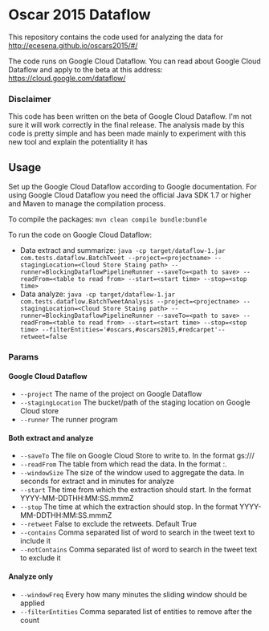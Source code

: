 # Oscar 2015 Dataflow #
This repository contains the code used for analyzing the data for http://ecesena.github.io/oscars2015/#/

The code runs on Google Cloud Dataflow. You can read about Google Cloud Dataflow and apply to the beta at 
this address: https://cloud.google.com/dataflow/

### Disclaimer ###
This code has been written on the beta of Google Cloud Dataflow. I'm not sure it will work correctly in the final release. 
The analysis made by this code is pretty simple and has been made mainly to experiment with this new tool and explain 
the potentiality it has

## Usage ##
Set up the Google Cloud Dataflow according to Google documentation. For using Google Cloud Dataflow you need the official 
Java SDK 1.7 or higher and Maven to manage the compilation process.

To compile the packages:
`mvn clean compile bundle:bundle`

To run the code on Google Cloud Dataflow:
* Data extract and summarize:
`java -cp target/dataflow-1.jar com.tests.dataflow.BatchTweet --project=<projectname> --stagingLocation=<Cloud Store Staing path> --runner=BlockingDataflowPipelineRunner --saveTo=<path to save> --readFrom=<table to read from> --start=<start time> --stop=<stop time>`
* Data analyze:
`java -cp target/dataflow-1.jar com.tests.dataflow.BatchTweetAnalysis --project=<projectname> --stagingLocation=<Cloud Store Staing path> --runner=BlockingDataflowPipelineRunner --saveTo=<path to save> --readFrom=<table to read from> --start=<start time> --stop=<stop time> --filterEntities='#oscars,#oscars2015,#redcarpet'--retweet=false`

### Params ###
#### Google Cloud Dataflow ####
* `--project` The name of the project on Google Dataflow
* `--stagingLocation` The bucket/path of the staging location on Google Cloud store
* `--runner` The runner program

#### Both extract and analyze ####
* `--saveTo` The file on Google Cloud Store to write to. In the format gs://<bucket>/<path>
* `--readFrom` The table from which read the data. In the format <project>:<database>.<tablename>
* `--windowSize` The size of the window used to aggregate the data. In seconds for extract and in minutes for analyze
* `--start` The time from which the extraction should start. In the format YYYY-MM-DDTHH:MM:SS.mmmZ
* `--stop` The time at which the extraction should stop. In the format YYYY-MM-DDTHH:MM:SS.mmmZ
* `--retweet` False to exclude the retweets. Default True
* `--contains` Comma separated list of word to search in the tweet text to include it
* `--notContains` Comma separated list of word to search in the tweet text to exclude it

#### Analyze only ####
* `--windowFreq` Every how many minutes the sliding window should be applied
* `--filterEntities` Comma separated list of entities to remove after the count
